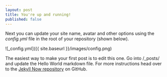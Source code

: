 ```yaml
---
layout: post
title: You're up and running!
published: false
---
```


Next you can update your site name, avatar and other options using the _config.yml_ file in the root of your repository (shown below).

![_config.yml]({{ site.baseurl }}/images/config.png)

The easiest way to make your first post is to edit this one. Go into /_posts/ and update the Hello World markdown file. For more instructions head over to the [Jekyll Now repository](https://github.com/barryclark/jekyll-now) on GitHub.
